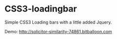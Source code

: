 # CSS3-loadingbar
Simple CSS3 Loading bars with a little added Jquery.

Demo: 
http://solicitor-similarity-74861.bitballoon.com
